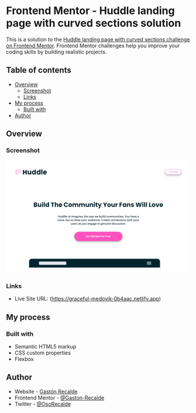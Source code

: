 # Frontend Mentor - Huddle landing page with curved sections solution

This is a solution to the [Huddle landing page with curved sections challenge on Frontend Mentor](https://www.frontendmentor.io/challenges/huddle-landing-page-with-curved-sections-5ca5ecd01e82137ec91a50f2). Frontend Mentor challenges help you improve your coding skills by building realistic projects. 

## Table of contents

- [Overview](#overview)
  - [Screenshot](#screenshot)
  - [Links](#links)
- [My process](#my-process)
  - [Built with](#built-with)
- [Author](#author)

## Overview

### Screenshot

![](./images/huddle-landing-page-curved.png)

### Links

- Live Site URL: (https://graceful-medovik-0b4aac.netlify.app)

## My process

### Built with

- Semantic HTML5 markup
- CSS custom properties
- Flexbox

## Author

- Website - [Gastón Recalde](https://gaston-recalde-portafolio.netlify.app)
- Frontend Mentor - [@Gaston-Recalde](https://www.frontendmentor.io/profile/Gaston-Recalde)
- Twitter - [@OsoRecalde](https://twitter.com/OsoRecalde)
